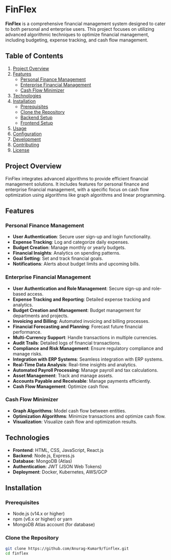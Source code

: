 # FinFlex

**FinFlex** is a comprehensive financial management system designed to cater to both personal and enterprise users. This project focuses on utilizing advanced algorithmic techniques to optimize financial management, including budgeting, expense tracking, and cash flow management.

## Table of Contents

1. [Project Overview](#project-overview)
2. [Features](#features)
   - [Personal Finance Management](#personal-finance-management)
   - [Enterprise Financial Management](#enterprise-financial-management)
   - [Cash Flow Minimizer](#cash-flow-minimizer)
3. [Technologies](#technologies)
4. [Installation](#installation)
   - [Prerequisites](#prerequisites)
   - [Clone the Repository](#clone-the-repository)
   - [Backend Setup](#backend-setup)
   - [Frontend Setup](#frontend-setup)
5. [Usage](#usage)
6. [Configuration](#configuration)
7. [Development](#development)
8. [Contributing](#contributing)
9. [License](#license)

## Project Overview

FinFlex integrates advanced algorithms to provide efficient financial management solutions. It includes features for personal finance and enterprise financial management, with a specific focus on cash flow optimization using algorithms like graph algorithms and linear programming.

## Features

### Personal Finance Management

- **User Authentication**: Secure user sign-up and login functionality.
- **Expense Tracking**: Log and categorize daily expenses.
- **Budget Creation**: Manage monthly or yearly budgets.
- **Financial Insights**: Analytics on spending patterns.
- **Goal Setting**: Set and track financial goals.
- **Notifications**: Alerts about budget limits and upcoming bills.

### Enterprise Financial Management

- **User Authentication and Role Management**: Secure sign-up and role-based access.
- **Expense Tracking and Reporting**: Detailed expense tracking and analytics.
- **Budget Creation and Management**: Budget management for departments and projects.
- **Invoicing and Billing**: Automated invoicing and billing processes.
- **Financial Forecasting and Planning**: Forecast future financial performance.
- **Multi-Currency Support**: Handle transactions in multiple currencies.
- **Audit Trails**: Detailed logs of financial transactions.
- **Compliance and Risk Management**: Ensure regulatory compliance and manage risks.
- **Integration with ERP Systems**: Seamless integration with ERP systems.
- **Real-Time Data Analysis**: Real-time insights and analytics.
- **Automated Payroll Processing**: Manage payroll and tax calculations.
- **Asset Management**: Track and manage assets.
- **Accounts Payable and Receivable**: Manage payments efficiently.
- **Cash Flow Management**: Optimize cash flow.

### Cash Flow Minimizer

- **Graph Algorithms**: Model cash flow between entities.
- **Optimization Algorithms**: Minimize transactions and optimize cash flow.
- **Visualization**: Visualize cash flow and optimization results.

## Technologies

- **Frontend**: HTML, CSS, JavaScript, React.js
- **Backend**: Node.js, Express.js
- **Database**: MongoDB (Atlas)
- **Authentication**: JWT (JSON Web Tokens)
- **Deployment**: Docker, Kubernetes, AWS/GCP

## Installation

### Prerequisites

- Node.js (v14.x or higher)
- npm (v6.x or higher) or yarn
- MongoDB Atlas account (for database)

### Clone the Repository

```bash
git clone https://github.com/Anurag-Kumar9/finflex.git
cd finflex

